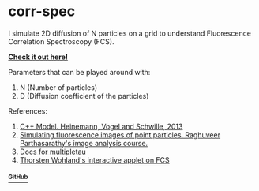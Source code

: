 # corr-spec

I simulate 2D diffusion of N particles on a grid to understand Fluorescence Correlation Spectroscopy (FCS).

[**Check it out here!**](https://shivchitinous.github.io/corr-spec/fcs)

Parameters that can be played around with:

1. N (Number of particles)
2. D (Diffusion coefficient of the particles)

References:
1. [C++ Model. Heinemann, Vogel and Schwille, 2013](https://github.com/FabianHeinemann/simulated_2d_diffusion)
2. [Simulating fluorescence images of point particles. Raghuveer Parthasarathy's image analysis course.](https://github.com/shivChitinous/image-annals)
3. [Docs for multipletau](https://multipletau.readthedocs.io/en/latest/)
4. [Thorsten Wohland's interactive applet on FCS](https://www.dbs.nus.edu.sg/lab/BFL/confocal_fcs_cdf.html)

#### [<sup>GitHub</sup>](https://github.com/shivChitinous/corr-spec)
